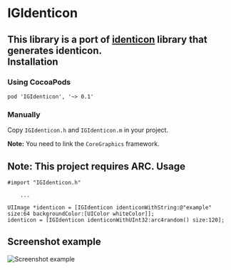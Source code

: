 IGIdenticon
===========
This library is a port of [identicon](https://github.com/donpark/identicon) library that generates identicon.  
Installation
------------
### Using CocoaPods
```
pod 'IGIdenticon', '~> 0.1'
```
### Manually
Copy `IGIdenticon.h` and `IGIdenticon.m` in your project.

**Note:** You need to link the `CoreGraphics` framework.

**Note:** This project requires ARC.
Usage
-----
    #import "IGIdenticon.h"
    
        ...
            
    UIImage *identicon = [IGIdenticon identiconWithString:@"example" size:64 backgroundColor:[UIColor whiteColor]];
    identicon = [IGIdenticon identiconWithUInt32:arc4random() size:120];
Screenshot example
-----
![Screenshot example](https://raw.github.com/Seaburg/IGIdenticon/master/Screenshot/screenshot.jpg)
